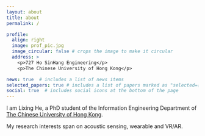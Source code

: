 ```yaml
---
layout: about
title: about
permalink: /

profile:
  align: right
  image: prof_pic.jpg
  image_circular: false # crops the image to make it circular
  address: >
    <p>727 Ho SinHang Engineering</p>
    <p>The Chinese University of Hong Kong</p>

news: true  # includes a list of news items
selected_papers: true # includes a list of papers marked as "selected={true}"
social: true  # includes social icons at the bottom of the page
---
```


I am Lixing He, a PhD student of the Information Engineering Department of [The Chinese University of Hong Kong](https://www.cuhk.edu.hk/english/index.html).

My research interests span on acoustic sensing, wearable and VR/AR.
